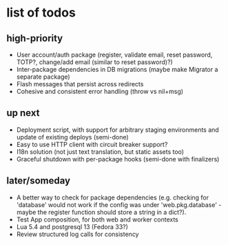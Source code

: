 # list of todos

## high-priority

* User account/auth package (register, validate email, reset password, TOTP?, change/add email (similar to reset password)?)
* Inter-package dependencies in DB migrations (maybe make Migrator a separate package)
* Flash messages that persist across redirects
* Cohesive and consistent error handling (throw vs nil+msg)

## up next

* Deployment script, with support for arbitrary staging environments and update of existing deploys (semi-done)
* Easy to use HTTP client with circuit breaker support?
* I18n solution (not just text translation, but static assets too)
* Graceful shutdown with per-package hooks (semi-done with finalizers)

## later/someday

* A better way to check for package dependencies (e.g. checking for 'database' would not work if the config was under 'web.pkg.database' - maybe the register function should store a string in a dict?).
* Test App composition, for both web and worker contexts
* Lua 5.4 and postgresql 13 (Fedora 33?)
* Review structured log calls for consistency
